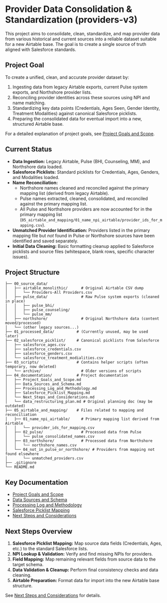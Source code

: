 # Provider Data Consolidation & Standardization (providers-v3)

This project aims to consolidate, clean, standardize, and map provider data from various historical and current sources into a reliable dataset suitable for a new Airtable base. The goal is to create a single source of truth aligned with Salesforce standards.

## Project Goal

To create a unified, clean, and accurate provider dataset by:
1.  Ingesting data from legacy Airtable exports, current Pulse system exports, and Northshore provider lists.
2.  Reconciling provider identities across these sources using NPI and name matching.
3.  Standardizing key data points (Credentials, Ages Seen, Gender Identity, Treatment Modalities) against canonical Salesforce picklists.
4.  Preparing the consolidated data for eventual import into a new, structured Airtable base.

For a detailed explanation of project goals, see [Project Goals and Scope](./04_documentation/Project_Goals_and_Scope.md).

## Current Status

*   **Data Ingestion:** Legacy Airtable, Pulse (BHI, Counseling, MM), and Northshore data loaded.
*   **Salesforce Picklists:** Standard picklists for Credentials, Ages, Genders, and Modalities loaded.
*   **Name Reconciliation:**
    *   Northshore names cleaned and reconciled against the primary mapping list (derived from legacy Airtable).
    *   Pulse names extracted, cleaned, consolidated, and reconciled against the primary mapping list.
    *   All Pulse and Northshore providers are now accounted for in the primary mapping list (`05_airtable_and_mapping/01_name_npi_airtable/provider_ids_for_mapping.csv`).
*   **Unmatched Provider Identification:** Providers listed in the primary mapping file but *not* found in Pulse or Northshore sources have been identified and saved separately.
*   **Initial Data Cleaning:** Basic formatting cleanup applied to Salesforce picklists and source files (whitespace, blank rows, specific character issues).

## Project Structure

```
├── 00_source_data/
│   ├── airtable_monolithic/      # Original Airtable CSV dump
│   │   └── Providers-All Providers.csv
│   ├── pulse_data/               # Raw Pulse system exports (cleaned in place)
│   │   ├── pulse_bhi/
│   │   ├── pulse_counseling/
│   │   └── pulse_mm/
│   ├── northshore/               # Original Northshore data (content moved/processed)
│   └── (other legacy sources...)
├── 01_processed_data/          # (Currently unused, may be used later)
├── 02_salesforce_picklist/     # Canonical picklists from Salesforce
│   ├── salesforce_ages.csv
│   ├── salesforce_credentials.csv
│   ├── salesforce_genders.csv
│   └── salesforce_treatment_modialities.csv
├── 03_scripts/                 # Contains helper scripts (often temporary, now deleted)
│   └── archive/                  # Older versions of scripts
├── 04_documentation/           # Project documentation
│   ├── Project_Goals_and_Scope.md
│   ├── Data_Sources_and_Schema.md
│   ├── Processing_Log_and_Methodology.md
│   ├── Salesforce_Picklist_Mapping.md
│   └── Next_Steps_and_Considerations.md
│   └── data_restructuring_plan.md # Original planning doc (may be outdated)
├── 05_airtable_and_mapping/    # Files related to mapping and reconciliation
│   ├── 01_name_npi_airtable/     # Primary mapping list derived from Airtable
│   │   └── provider_ids_for_mapping.csv
│   ├── 02_pulse/                 # Processed data from Pulse
│   │   └── pulse_consolidated_names.csv
│   ├── 03_northshore/            # Processed data from Northshore
│   │   └── northshore_names.csv
│   └── 04_not_in_pulse_or_northshore/ # Providers from mapping not found elsewhere
│       └── unmatched_providers.csv
├── .gitignore
└── README.md
```

## Key Documentation

*   [Project Goals and Scope](./04_documentation/Project_Goals_and_Scope.md)
*   [Data Sources and Schema](./04_documentation/Data_Sources_and_Schema.md)
*   [Processing Log and Methodology](./04_documentation/Processing_Log_and_Methodology.md)
*   [Salesforce Picklist Mapping](./04_documentation/Salesforce_Picklist_Mapping.md)
*   [Next Steps and Considerations](./04_documentation/Next_Steps_and_Considerations.md)

## Next Steps Overview

1.  **Salesforce Picklist Mapping:** Map source data fields (Credentials, Ages, etc.) to the standard Salesforce lists.
2.  **NPI Lookup & Validation:** Verify and find missing NPIs for providers.
3.  **Field Mapping:** Map remaining relevant fields from source data to the target schema.
4.  **Data Validation & Cleanup:** Perform final consistency checks and data cleaning.
5.  **Airtable Preparation:** Format data for import into the new Airtable base structure.

See [Next Steps and Considerations](./04_documentation/Next_Steps_and_Considerations.md) for details. 